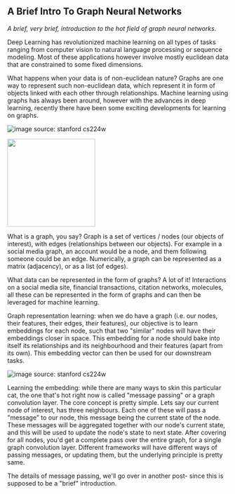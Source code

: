 
## A Brief Intro To Graph Neural Networks
*A brief, very brief, introduction to the hot field of graph neural networks.*

Deep Learning has revolutionized machine learning on all types of tasks ranging from computer vision to natural language processing or sequence modeling. Most of these applications however involve mostly euclidean data that are constrained to some fixed dimensions.

What happens when your data is of non-euclidean nature? Graphs are one way to represent such non-euclidean data, which represent it in form of objects linked with each other through relationships. Machine learning using graphs has always been around, however with the advances in deep learning, recently there have been some exciting developments for learning on graphs.

![image source: stanford cs224w](https://shindeshu.github.io/assets/images/euclidean.png)

<img src="https://shindeshu.github.io/assets/images/euclidean.png" width="200" />


What is a graph, you say? Graph is a set of vertices / nodes (our objects of interest), with edges (relationships between our objects). For example in a social media graph, an account would be a node, and them following someone could be an edge. Numerically, a graph can be represented as a matrix (adjacency), or as a list (of edges).

What data can be represented in the form of graphs? A lot of it! Interactions on a social media site, financial transactions, citation networks, molecules, all these can be represented in the form of graphs and can then be leveraged for machine learning.

Graph representation learning: when we do have a graph (i.e. our nodes, their features, their edges, *their* features), our objective is to learn embeddings for each node, such that two "similar" nodes will have their embeddings closer in space. This embedding for a node should bake into itself its relationships and its neighbourhood and their features (apart from its own). This embedding vector can then be used for our downstream tasks.

![image source: stanford cs224w](https://shindeshu.github.io/assets/images/node_rep_learning.png)

Learning the embedding: while there are many ways to skin this particular cat, the one that's hot right now is called "message passing" or a graph convolution layer. The core concept is pretty simple. Lets say our current node of interest, has three neighbours. Each one of these will pass a "message" to our node, this message being the current state of the node. These messages will be aggregated together with our node's current state, and this will be used to update the node's state to next state. After covering for all nodes, you'd get a complete pass over the entire graph, for a single graph convolution layer. Different frameworks will have different ways of passing messages, or updating them, but the underlying principle is pretty same.

The details of message passing, we'll go over in another post- since this is supposed to be a "brief" introduction.

